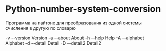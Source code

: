 # Python-number-system-conversion
Программа на пайтоне для преобразования из одной системы счисления в другую по словарю

-v --version    Version
-a --about      About
-h --help       Help
-A --alphabet   Alphabet
-d --detail     Detail
-D --detail2    Detail2
